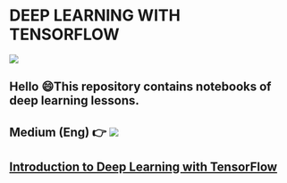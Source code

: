 # DEEP LEARNING WITH TENSORFLOW

![](https://images.unsplash.com/photo-1525130413817-d45c1d127c42?ixid=MnwxMjA3fDB8MHxwaG90by1wYWdlfHx8fGVufDB8fHx8&ixlib=rb-1.2.1&auto=format&fit=crop&w=750&q=80)

## Hello 😄This repository contains notebooks of deep learning lessons.

## Medium (Eng) 👉  [![](https://img.shields.io/badge/Medium-English-purple.svg?&logo=medium&logoColor=white)](https://tirendazacademy.medium.com)

## [Introduction to Deep Learning with TensorFlow](https://tirendazacademy.medium.com/introduction-to-deep-learning-with-tensorflow-2-f61decb13cdb?source=your_stories_page-------------------------------------)


